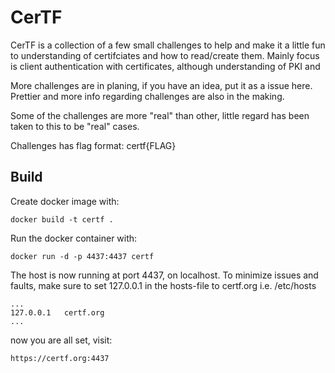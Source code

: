 CerTF
=====
CerTF is a collection of a few small challenges to help and make it a little
fun to understanding of certifciates and how to read/create them.
Mainly focus is client authentication with certificates, although understanding
of PKI and 

More challenges are in planing, if you have an idea, put it as a issue here. 
Prettier and more info regarding challenges are also in the making. 

Some of the challenges are more "real" than other, little regard has been taken
to this to be "real" cases.

Challenges has flag format: certf{FLAG}

Build
-----
Create docker image with: 
```
docker build -t certf .         
```
Run the docker container with: 
```
docker run -d -p 4437:4437 certf
```


The host is now running at port 4437, on localhost.
To minimize issues and faults, make sure to set 127.0.0.1 in the hosts-file to certf.org
i.e. /etc/hosts
```
...
127.0.0.1   certf.org
...
```


now you are all set, visit:
```
https://certf.org:4437
```
